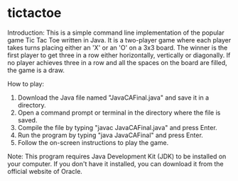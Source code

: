 # tictactoe
Introduction:
This is a simple command line implementation of the popular game Tic Tac Toe written in Java. It is a two-player game where each player takes turns placing either an 'X' or an 'O' on a 3x3 board. The winner is the first player to get three in a row either horizontally, vertically or diagonally. If no player achieves three in a row and all the spaces on the board are filled, the game is a draw.

How to play:
1. Download the Java file named "JavaCAFinal.java" and save it in a directory.
2. Open a command prompt or terminal in the directory where the file is saved.
3. Compile the file by typing "javac JavaCAFinal.java" and press Enter.
4. Run the program by typing "java JavaCAFinal" and press Enter.
5. Follow the on-screen instructions to play the game.

Note: This program requires Java Development Kit (JDK) to be installed on your computer. If you don't have it installed, you can download it from the official website of Oracle.
